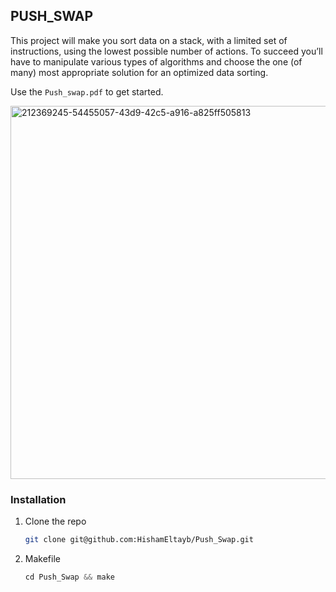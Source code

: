 <!-- Improved compatibility of back to top link: See: https://github.com/othneildrew/Best-README-Template/pull/73 -->
<a name="readme-top"></a>
<!--

<!-- ABOUT THE PROJECT -->
## PUSH_SWAP

This project will make you sort data on a stack, with a limited set of instructions, using
the lowest possible number of actions. To succeed you’ll have to manipulate various types of algorithms and choose the one (of many) most appropriate solution for an optimized data sorting.

Use the `Push_swap.pdf` to get started.


<img width="597" alt="212369245-54455057-43d9-42c5-a916-a825ff505813" src="https://github.com/HishamEltayb/Push_Swap/assets/138756079/c95fc579-c90c-4bc1-802a-1e003393dd96">




### Installation


1. Clone the repo
   ```sh
   git clone git@github.com:HishamEltayb/Push_Swap.git
   ```
2. Makefile
   ```js
   cd Push_Swap && make
   ```


